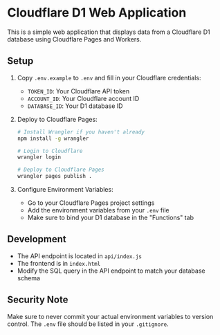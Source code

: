 # Cloudflare D1 Web Application

This is a simple web application that displays data from a Cloudflare D1 database using Cloudflare Pages and Workers.

## Setup

1. Copy `.env.example` to `.env` and fill in your Cloudflare credentials:
   - `TOKEN_ID`: Your Cloudflare API token
   - `ACCOUNT_ID`: Your Cloudflare account ID
   - `DATABASE_ID`: Your D1 database ID

2. Deploy to Cloudflare Pages:
   ```bash
   # Install Wrangler if you haven't already
   npm install -g wrangler

   # Login to Cloudflare
   wrangler login

   # Deploy to Cloudflare Pages
   wrangler pages publish .
   ```

3. Configure Environment Variables:
   - Go to your Cloudflare Pages project settings
   - Add the environment variables from your `.env` file
   - Make sure to bind your D1 database in the "Functions" tab

## Development

- The API endpoint is located in `api/index.js`
- The frontend is in `index.html`
- Modify the SQL query in the API endpoint to match your database schema

## Security Note

Make sure to never commit your actual environment variables to version control. The `.env` file should be listed in your `.gitignore`.